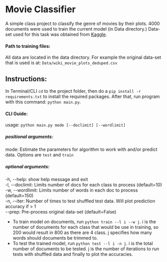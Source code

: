 # Movie Classifier

A simple class project to classify the genre of movies by their plots. 4000 documents were used to train the current model (in Data directory.) Data-set used for this task was obtained from [Kaggle](https://www.kaggle.com/jrobischon/wikipedia-movie-plots).


#### Path to training files:
All data are located in the data directory. For example the original data-set that is used is at: `Data/wiki_movie_plots_deduped.csv`

## Instructions:
In Terminal/CLI `cd` to the project folder, then do a `pip install -r requirements.txt` to install the required packages. After that, run program with this command: `python main.py`.

#### CLI Guide:
usage: `python main.py mode [--doclimit] [--wordlimit]`

##### positional arguments:
  mode:                  Estimate the parameters for algorithm to work with and/or
                        predict data. Options are `test` and `train`

##### optional arguments:
  -h, --help:            show help message and exit<br>
  -l, --doclimit:        Limits number of docs for each class to process
                        (default=10)<br>
  -w, --wordlimit:
                        Limits number of words in each doc to process
                        (default=150)<br>
  -n, --iter:  Number of times to test shuffled test data. Will plot prediction accuracy if > 1<br>
  --prep:           Pre-process original data-set (default=False)<br>

- To train model on documents, run `python train --l i --w j`. i is the number of documents for each class that would be use in training, so 200 would result in 800 as there are 4 class. j specifies how many words should documents be trimmed to.
- To test the trained model, run `python test --l i -n j`. i is the total number of documents to be tested. j is the number of iterations to run tests with shuffled data and finally to plot the accuracies.


[https://www.kaggle.com/jrobischon/wikipedia-movie-plots]:(Kaggle)